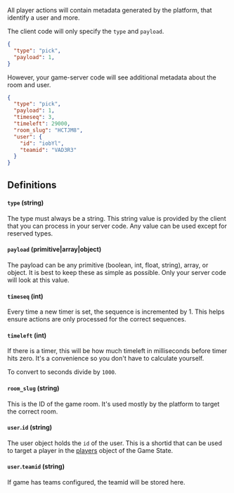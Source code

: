 All player actions will contain metadata generated by the platform, that identify a user and more.  

The client code will only specify the `type` and `payload`.

```json
{
  "type": "pick",
  "payload": 1,
}
```

However, your game-server code will see additional metadata about the room and user.

```json
{
  "type": "pick",
  "payload": 1,
  "timeseq": 3,
  "timeleft": 29000,
  "room_slug": "HCTJM8",
  "user": { 
    "id": "iobYl", 
    "teamid": "VAD3R3" 
  }
}
```

## Definitions

#### `type` (string)

The type must always be a string.  This string value is provided by the client that you can process in your server code.  Any value can be used except for reserved types.


#### `payload` (primitive|array|object)

The payload can be any primitive (boolean, int, float, string), array, or object.  It is best to keep these as simple as possible.  Only your server code will look at this value.

#### `timeseq` (int)

Every time a new timer is set, the sequence is incremented by 1.  This helps ensure actions are only processed for the correct sequences.


#### `timeleft` (int)

If there is a timer, this will be how much timeleft in milliseconds before timer hits zero.  It's a convenience so you don't have to calculate yourself. 

To convert to seconds divide by `1000`.

#### `room_slug` (string)

This is the ID of the game room.  It's used mostly by the platform to target the correct room. 


#### `user`.`id` (string)

The user object holds the `id` of the user.  This is a shortid that can be used to target a player in the [players](/gamestate/players/) object of the Game State.

#### `user`.`teamid` (string)

If game has teams configured, the teamid will be stored here.
